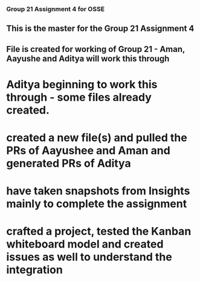 ### Group 21 Assignment 4 for OSSE

## This is the master for the Group 21 Assignment 4
## File is created for working of Group 21 - Aman, Aayushe and Aditya will work this through
# Aditya beginning to work this through - some files already created.

# created a new file(s) and pulled the PRs of Aayushee and Aman and generated PRs of Aditya
# have taken snapshots from Insights mainly to complete the assignment
# crafted a project, tested the Kanban whiteboard model and created issues as well to understand the integration

